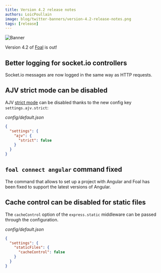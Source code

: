 ```yaml
---
title: Version 4.2 release notes
authors: LoicPoullain
image: blog/twitter-banners/version-4.2-release-notes.png
tags: [release]
---
```


![Banner](./assets/version-4.2-is-here/banner.png)

Version 4.2 of [Foal](https://foalts.org/) is out!

<!--truncate-->

## Better logging for socket.io controllers

Socket.io messages are now logged in the same way as HTTP requests.

## AJV strict mode can be disabled

AJV [strict mode](https://ajv.js.org/strict-mode.html) can be disabled thanks to the new config key `settings.ajv.strict`:

*config/default.json*
```json
{
  "settings": {
    "ajv": {
      "strict": false
    }
  }
}
```

## `foal connect angular` command fixed

The command that allows to set up a project with Angular and Foal has been fixed to support the latest versions of Angular. 

## Cache control can be disabled for static files

The `cacheControl` option of the `express.static` middleware can be passed through the configuration.

*config/default.json*
```json
{
  "settings": {
    "staticFiles": {
      "cacheControl": false
    }
  }
}
```
